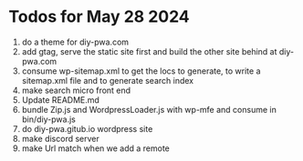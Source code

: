 # Todos for May 28 2024

1. do a theme for diy-pwa.com
1. add gtag, serve the static site first and build the other site behind at diy-pwa.com
1. consume wp-sitemap.xml to get the locs to generate, to write a sitemap.xml file and to generate search index
1. make search micro front end
1. Update README.md
1. bundle Zip.js and WordpressLoader.js with wp-mfe and consume in bin/diy-pwa.js
1. do diy-pwa.gitub.io wordpress site
1. make discord server
1. make Url match when we add a remote
